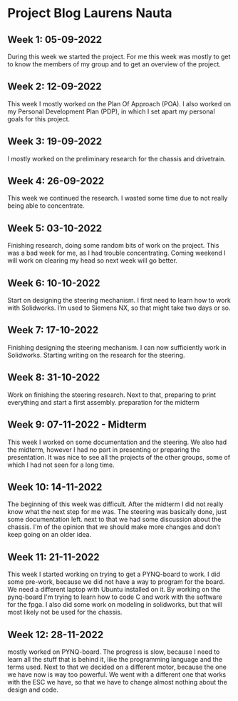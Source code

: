 # Project Blog Laurens Nauta
## Week 1: 05-09-2022
During this week we started the project. For me this week was mostly to get to know the members of my group and to get an overview of the project. 

## Week 2: 12-09-2022
This week I mostly worked on the Plan Of Approach (POA). I also worked on my Personal Development Plan (PDP), in which I set apart my personal goals for this project.

## Week 3: 19-09-2022
I mostly worked on the preliminary research for the chassis and drivetrain.

## Week 4: 26-09-2022
This week we continued the research. I wasted some time due to not really being able to concentrate.


## Week 5: 03-10-2022
Finishing research, doing some random bits of work on the project. This was a bad week for me, as I had trouble concentrating. Coming weekend I will work on clearing my head so next week will go better.

## Week 6: 10-10-2022
Start on designing the steering mechanism. I first need to learn how to work with Solidworks. I’m used to Siemens NX, so that might take two days or so.

## Week 7: 17-10-2022
Finishing designing the steering mechanism. I can now sufficiently work in Solidworks. Starting writing on the research for the steering.

## Week 8: 31-10-2022
Work on finishing the steering research. Next to that, preparing to print everything and start a first assembly. preparation for the midterm

## Week 9: 07-11-2022 - Midterm
This week I worked on some documentation and the steering. We also had the midterm, however I had no part in presenting or preparing the presentation. It was nice to see all the projects of the other groups, some of which I had not seen for a long time.

## Week 10: 14-11-2022
The beginning of this week was difficult. After the midterm I did not really know what the next step for me was. The steering was basically done, just some documentation left. next to that we had some discussion about the chassis. I'm of the opinion that we should make more changes and don’t keep going on an older idea.

## Week 11: 21-11-2022
This week I started working on trying to get a PYNQ-board to work. I did some pre-work, because we did not have a way to program for the board. We need a different laptop with Ubuntu installed on it. By working on the pynq-board I'm trying to learn how to code C and work with the software for the fpga.
I also did some work on modeling in solidworks, but that will most likely not be used for the chassis.

## Week 12: 28-11-2022
mostly worked on PYNQ-board. The progress is slow, because I need to learn all the stuff that is behind it, like the programming language and the terms used. 
Next to that we decided on a different motor, because the one we have now is way too powerful. We went with a different one that works with the ESC we have, so that we have to change almost nothing about the design and code.

